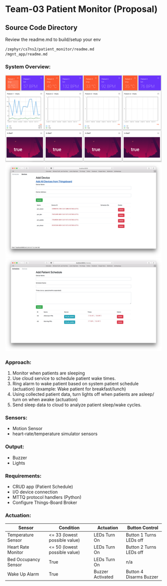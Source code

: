 # Team-03 Patient Monitor (Proposal)

## Source Code Directory

Review the readme.md to build/setup your env
```
/zephyr/cs7ns2/patient_monitor/readme.md
/mgnt_app/readme.md
```

### System Overview:
![Alt text](assets/pic1.png?raw=true "Optional Title")
![Alt text](assets/pic2.png?raw=true "Optional Title")
![Alt text](assets/pic3.png?raw=true "Optional Title")

### Approach:
1. Monitor when patients are sleeping
2. Use cloud service to schedule patient wake times.
3. Ring alarm to wake patient based on system patient schedule (actuation) (example: Wake patient for breakfast/lunch)
4. Using collected patient data, turn lights off when patients are asleep/ turn on when awake (actuation)
5. Send sleep data to cloud to analyze patient sleep/wake cycles.

### Sensors:
* Motion Sensor
* heart-rate/temperature simulator sensors

### Output:
* Buzzer
* Lights

### Requirements:
* CRUD app (Patient Schedule)
* I/O device connection
* MTTQ protocol handlers (Python)
* Configure Things-Board Broker

### Actuation:

Sensor                | Condition                      | Actuation        | Button Control
--------------------- | ------------------------------ | --------------   | -------------
Temperature Sensor    | <= 33 (lowest possible value)  | LEDs Turn On     | Button 1 Turns LEDs off
Heart Rate Monitor    | <= 50 (lowest possible value)  | LEDs Turn On     | Button 2 Turns LEDs off
Bed Occupancy Sensor  | True                           | LEDs Turn On     | n/a
Wake Up Alarm         | True                           | Buzzer Activated | Button 4 Disarms Buzzer

